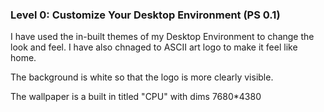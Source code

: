 ### **Level 0: Customize Your Desktop Environment (PS 0.1)**

I have used the in-built themes of my Desktop Environment to change the look and feel.
I have also chnaged to ASCII art logo to make it feel like home.

The background is white so that the logo is more clearly visible.

The wallpaper is a built in titled "CPU" with dims 7680*4380


